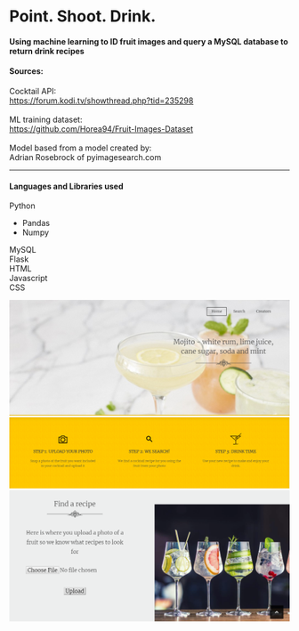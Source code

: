 # Point. Shoot. Drink.
#### Using machine learning to ID fruit images and query a MySQL database to return drink recipes 
#### Sources:

Cocktail API:<br>
  https://forum.kodi.tv/showthread.php?tid=235298<br><br>
ML training dataset:<br>
  https://github.com/Horea94/Fruit-Images-Dataset
<br><br>
Model based from a model created by:<br>
Adrian Rosebrock of pyimagesearch.com

***

#### Languages and Libraries used
Python
* Pandas
* Numpy 

 MySQL <br/>
 Flask <br/>
 HTML <br/>
 Javascript <br/>
 CSS <br/>


![websitepart1](https://github.com/GreciaWhite/Point.Shoot.Drink./blob/master/Website1.PNG)
![websitepart2](https://github.com/GreciaWhite/Point.Shoot.Drink./blob/master/website2.PNG)
![websitepart3](https://github.com/GreciaWhite/Point.Shoot.Drink./blob/master/website3.PNG)

